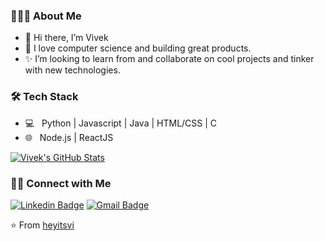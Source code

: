 <h3> 👨🏻‍💻 About Me </h3>

- 👋 Hi there, I’m Vivek 
- 👀 I love computer science and building great products.
- ✨ I’m looking to learn from and collaborate on cool projects and tinker with new technologies.

<h3>🛠 Tech Stack</h3>

- 💻 &nbsp; Python | Javascript | Java | HTML/CSS | C
- 🌐 &nbsp; Node.js | ReactJS 

[![Vivek's GitHub Stats](https://github-readme-stats.vercel.app/api?username=heyitsvi&show_icons=true&theme=cobalt)](https://github.com/heyitsvi)

<h3> 🤝🏻 Connect with Me </h3>

[![Linkedin Badge](https://img.shields.io/badge/-LinkedIn-blue?style=flat-square&logo=Linkedin&logoColor=white&link=)](https://www.linkedin.com/in/vivek-singh-16514217b/) 
[![Gmail Badge](https://img.shields.io/badge/-Gmail-c14438?style=flat-square&logo=Gmail&logoColor=white&link=mailto:vivek99sanjeetsingh@gmail.com)](mailto:vivek99sanjeetsingh@gmail.com)


⭐️ From [heyitsvi](https://github.com/heyitsvi)
<!---
heyitsvi/heyitsvi is a ✨ special ✨ repository because its `README.md` (this file) appears on your GitHub profile.
You can click the Preview link to take a look at your changes.
--->
